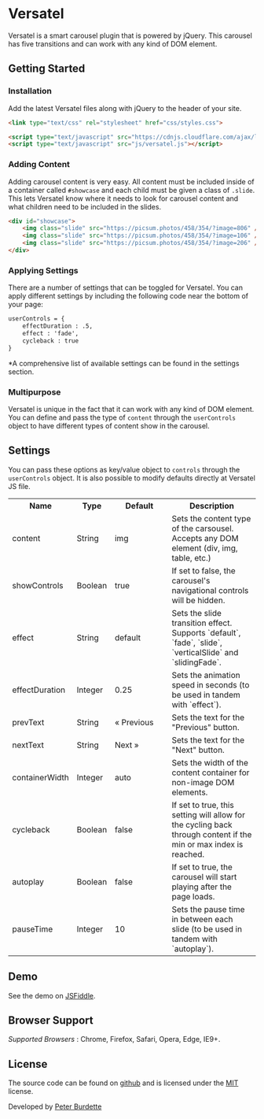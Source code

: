# Versatel
Versatel is a smart carousel plugin that is powered by jQuery. This carousel has five transitions and can work with any kind of DOM element.

## Getting Started
### Installation
Add the latest Versatel files along with jQuery to the header of your site.

```html
<link type="text/css" rel="stylesheet" href="css/styles.css">

<script type="text/javascript" src="https://cdnjs.cloudflare.com/ajax/libs/jquery/3.3.1/jquery.min.js"></script>
<script type="text/javascript" src="js/versatel.js"></script>
```

### Adding Content
Adding carousel content is very easy. All content must be included inside of a container called `#showcase` and each child must be given a class of `.slide`. This lets Versatel know where it needs to look for carousel content and what children need to be included in the slides.
```html
<div id="showcase">
	<img class="slide" src="https://picsum.photos/458/354/?image=806" />
	<img class="slide" src="https://picsum.photos/458/354/?image=106" />
	<img class="slide" src="https://picsum.photos/458/354/?image=206" />
</div>
```

### Applying Settings
There are a number of settings that can be toggled for Versatel. You can apply different settings by including the following code near the bottom of your page:
```html
userControls = {
	effectDuration : .5,
	effect : 'fade',
	cycleback : true
}
```
*A comprehensive list of available settings can be found in the settings section.

### Multipurpose
Versatel is unique in the fact that it can work with any kind of DOM element. You can define and pass the type of `content` through the `userControls` object to have different types of content show in the carousel.

## Settings
You can pass these options as key/value object to `controls` through the `userControls` object. It is also possible to modify defaults directly at Versatel JS file.

<table>
  <tr>
    <th>Name</th>
    <th>Type</th>
    <th width="100">Default</th>
    <th>Description</th>
  </tr>
  <tr>
    <td>content</td>
    <td>String</td>
    <td>img</td>
    <td>Sets the content type of the carsousel. Accepts any DOM element (div, img, table, etc.)</td>
  </tr>
  <tr>
    <td>showControls</td>
    <td>Boolean</td>
    <td>true</td>
    <td>If set to false, the carousel's navigational controls will be hidden.</td>
  </tr>
  <tr>
    <td>effect</td>
    <td>String</td>
    <td>default</td>
    <td>Sets the slide transition effect. Supports `default`, `fade`, `slide`, `verticalSlide` and `slidingFade`.</td>
  </tr>
  <tr>
    <td>effectDuration</td>
    <td>Integer</td>
    <td>0.25</td>
    <td>Sets the animation speed in seconds (to be used in tandem with `effect`).</td>
  </tr>
  <tr>
    <td>prevText</td>
    <td>String</td>
    <td>&laquo; Previous</td>
    <td>Sets the text for the "Previous" button.</td>
  </tr>
  <tr>
    <td>nextText</td>
    <td>String</td>
    <td>Next &raquo;</td>
    <td>Sets the text for the "Next" button.</td>
  </tr>
  <tr>
    <td>containerWidth</td>
    <td>Integer</td>
    <td>auto</td>
    <td>Sets the width of the content container for non-image DOM elements.</td>
  </tr>
  <tr>
    <td>cycleback</td>
    <td>Boolean</td>
    <td>false</td>
    <td>If set to true, this setting will allow for the cycling back through content if the min or max index is reached.</td>
  </tr>
  <tr>
    <td>autoplay</td>
    <td>Boolean</td>
    <td>false</td>
    <td>If set to true, the carousel will start playing after the page loads.</td>
  </tr>
  <tr>
    <td>pauseTime</td>
    <td>Integer</td>
    <td>10</td>
    <td>Sets the pause time in between each slide (to be used in tandem with `autoplay`).</td>
  </tr>
</table>

## Demo

See the demo on <a href="https://jsfiddle.net/sak9uydq/">JSFiddle</a>.

## Browser Support

*Supported Browsers* : Chrome, Firefox, Safari, Opera, Edge, IE9+.

## License

The source code can be found on [github](https://github.com/peterburdette/Versatel) and is licensed under the [MIT](http://opensource.org/licenses/mit-license.php) license.

Developed by [Peter Burdette](https://www.linkedin.com/in/peter-burdette-76976552)
